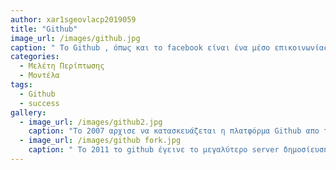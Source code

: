 ```yaml
---
author: xar1sgeovlacp2019059
title: "Github"
image_url: /images/github.jpg
caption: " Το Github , όπως και το facebook είναι ένα μέσο επικοινωνίας, σε αντίθεση με το facebook το συγκεκριμένο μέσο χρησιμεύει για την κοινοποίηση κώδικα παγκοσμίος"
categories:
  - Μελέτη Περίπτωσης
  - Μοντέλα
tags:
  - Github
  - success
gallery:
  - image_url: /images/github2.jpg
    caption: "To 2007 αρχισε να κατασκευάζεται η πλατφόρμα Github απο την εταιρία Logical Company  η οποία ονομάστηκε Github.inc."
  - image_url: /images/github fork.jpg
    caption: " Το 2011 το github έγεινε το μεγαλύτερο server δημοσίευσης κώδικα ξεπερνώντας τα: sourceforge, googlecode και microsoft codeplex"
---
```

